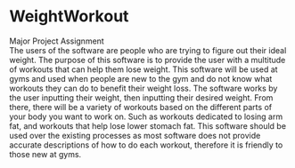 # WeightWorkout
Major Project Assignment  
The users of the software are people who are trying to figure out their ideal weight.
The purpose of this software is to provide the user with a multitude of workouts that can help them lose weight. 
This software will be used at gyms and used when people are new to the gym and do not know what workouts they can do to benefit their weight loss. 
The software works by the user inputting their weight, then inputting their desired weight. 
From there, there will be a variety of workouts based on the different parts of your body you want to work on. 
Such as workouts dedicated to losing arm fat, and workouts that help lose lower stomach fat. 
This software should be used over the existing processes as most software does not provide accurate descriptions of how to do each workout, therefore it is friendly to those new at gyms. 
